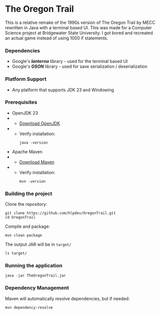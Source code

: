 ﻿# The Oregon Trail
This is a relative remake of the 1990s version of The Oregon Trail by MECC
rewritten in Java with a terminal based UI. This was made for a Computer 
Science project at Bridgewater State University. I got bored and recreated
an actual game instead of using 1000 if statements.

### Dependencies
* Google's ***lanterna*** library - used for the terminal based UI
* Google's ***GSON*** library - used for save serialization / deserialization

### Platform Support
* Any platform that supports JDK 23 and Windowing

### Prerequisites
* OpenJDK 23
* * [Download OpenJDK](https://jdk.java.net/)
* * Verify installation: 
    ```shell
    java -version
    ```
* Apache Maven
* * [Download Maven](https://maven.apache.org/download.cgi)
* * Verify installation:
    ```shell
    mvn -version
    ```
    
### Building the project
Clone the repository:
```shell
git clone https://github.com/hlpdev/OregonTrail.git
cd OregonTrail
```

Compile and package:
```shell
mvn clean package
```

The output JAR will be in ``target/``
```shell
ls target/
```

### Running the application
```shell
java -jar TheOregonTrail.jar
```

### Dependency Management
Maven will automatically resolve dependencies, but if needed:
```shell
mvn dependency:resolve
```